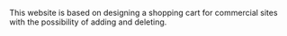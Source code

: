 This website is based on designing a shopping cart for commercial sites with the possibility of adding and deleting.
